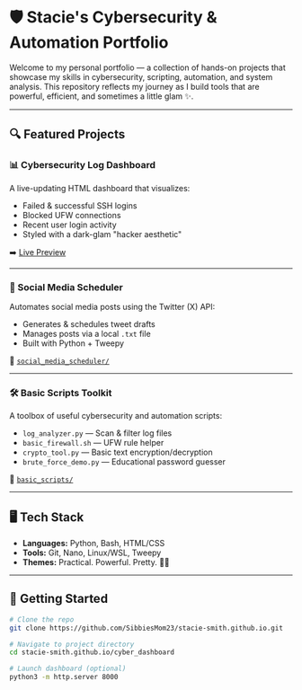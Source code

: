 # 🛡️ Stacie's Cybersecurity & Automation Portfolio

Welcome to my personal portfolio — a collection of hands-on projects that showcase my skills in cybersecurity, scripting, automation, and system analysis. This repository reflects my journey as I build tools that are powerful, efficient, and sometimes a little glam ✨.

---

## 🔍 Featured Projects

### 📊 Cybersecurity Log Dashboard
A live-updating HTML dashboard that visualizes:
- Failed & successful SSH logins
- Blocked UFW connections
- Recent user login activity
- Styled with a dark-glam "hacker aesthetic"

➡️ [Live Preview](https://sibbiesmom23.github.io/)

---

### 📅 Social Media Scheduler
Automates social media posts using the Twitter (X) API:
- Generates & schedules tweet drafts
- Manages posts via a local `.txt` file
- Built with Python + Tweepy

📁 [`social_media_scheduler/`](cyber_dashboard/social_media_scheduler/)

---

### 🛠️ Basic Scripts Toolkit
A toolbox of useful cybersecurity and automation scripts:
- `log_analyzer.py` — Scan & filter log files
- `basic_firewall.sh` — UFW rule helper
- `crypto_tool.py` — Basic text encryption/decryption
- `brute_force_demo.py` — Educational password guesser

📁 [`basic_scripts/`](cyber_dashboard/basic_scripts/)

---

## 🖥️ Tech Stack
- **Languages:** Python, Bash, HTML/CSS
- **Tools:** Git, Nano, Linux/WSL, Tweepy
- **Themes:** Practical. Powerful. Pretty. 💅🏽

---

## 🚀 Getting Started

```bash
# Clone the repo
git clone https://github.com/SibbiesMom23/stacie-smith.github.io.git

# Navigate to project directory
cd stacie-smith.github.io/cyber_dashboard

# Launch dashboard (optional)
python3 -m http.server 8000
